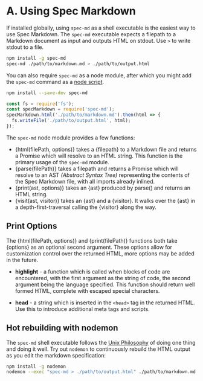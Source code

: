 # A. Using Spec Markdown

If installed globally, using `spec-md` as a shell executable is the easiest way
to use Spec Markdown. The `spec-md` executable expects a filepath to a Markdown
document as input and outputs HTML on stdout. Use `>` to write stdout to a file.

```sh
npm install -g spec-md
spec-md ./path/to/markdown.md > ./path/to/output.html
```

You can also require `spec-md` as a node module, after which you might add the
`spec-md` command as a [node script](https://docs.npmjs.com/cli/run-script).

```sh
npm install --save-dev spec-md
```

```js
const fs = require('fs');
const specMarkdown = require('spec-md');
specMarkdown.html('./path/to/markdown.md').then(html => {
  fs.writeFile('./path/to/output.html', html);
});
```

The `spec-md` node module provides a few functions:

  * {html(filePath, options)} takes a {filepath} to a Markdown file and returns
    a Promise which will resolve to an HTML string. This function is the primary
    usage of the `spec-md` module.
  * {parse(filePath)} takes a filepath and returns a Promise which will resolve
    to an AST *(Abstract Syntax Tree)* representing the contents of the Spec
    Markdown file, with all imports already inlined.
  * {print(ast, options)} takes an {ast} produced by parse() and returns an HTML
    string.
  * {visit(ast, visitor)} takes an {ast} and a {visitor}. It walks over the {ast}
    in a depth-first-traversal calling the {visitor} along the way.

## Print Options

The {html(filePath, options)} and {print(filePath)} functions both take {options}
as an optional second argument. These options allow for customization control
over the returned HTML, more options may be added in the future.

  * **highlight** - a function which is called when blocks of code are
    encountered, with the first argument as the string of code, the second
    argument being the language specified. This function should return well
    formed HTML, complete with escaped special characters.

  * **head** - a string which is inserted in the `<head>` tag in the returned
    HTML. Use this to introduce additional meta tags and scripts.

## Hot rebuilding with nodemon

The `spec-md` shell executable follows the [Unix Philosophy](http://www.faqs.org/docs/artu/ch01s06.html)
of doing one thing and doing it well. Try out `nodemon` to continuously rebuild
the HTML output as you edit the markdown specification:

```sh
npm install -g nodemon
nodemon --exec "spec-md > ./path/to/output.html" ./path/to/markdown.md
```
